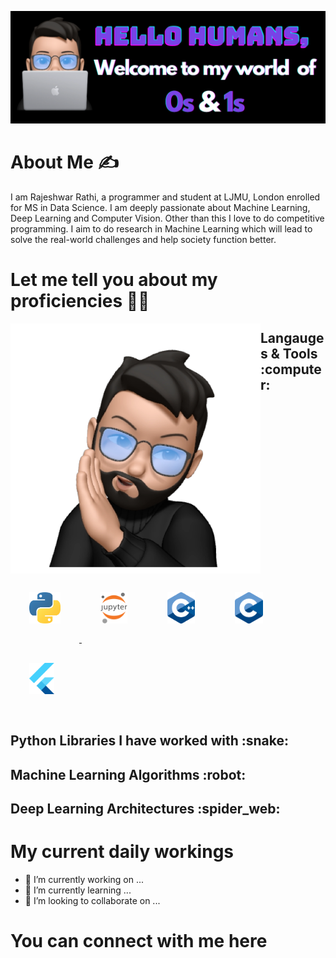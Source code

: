 <!--
**rajrathi/rajrathi** is a ✨ _special_ ✨ repository because its `README.md` (this file) appears on your GitHub profile.

Here are some ideas to get you started:

- 🔭 I’m currently working on ...
- 🌱 I’m currently learning ...
- 👯 I’m looking to collaborate on ...
- 🤔 I’m looking for help with ...
- 💬 Ask me about ...
- 📫 How to reach me: ...
- 😄 Pronouns: ...
- ⚡ Fun fact: ...
-->
![](https://github.com/rajrathi/rajrathi/blob/main/banner.png)

# About Me :writing_hand:

I am Rajeshwar Rathi, a programmer and student at LJMU, London enrolled for MS in Data Science. I am deeply passionate about Machine Learning, Deep Learning and Computer Vision. Other than this I love to do competitive programming. I aim to do research in Machine Learning which will lead to solve the real-world challenges and help society function better.

# Let me tell you about my proficiencies :technologist:
<img src="https://github.com/rajrathi/rajrathi/blob/main/img1.png" height="400" align="left">
<h2> Langauges & Tools :computer: </h2>
<p>
  <a href="https://www.python.org/doc">
  <img src="https://github.com/rajrathi/rajrathi/blob/main/images/py.png" height="50" style="padding: 30px;"> </a>
  <img src="https://github.com/rajrathi/rajrathi/blob/main/images/jupyter.png" height="50" style="padding: 30px;">
  <img src="https://github.com/rajrathi/rajrathi/blob/main/images/cpp.png" height="50" style="padding: 30px;">
  <img src="https://github.com/rajrathi/rajrathi/blob/main/images/c.png" height="50" style="padding: 30px;">
  <img src="https://github.com/rajrathi/rajrathi/blob/main/images/flutter.png" height="50" style="padding: 30px;">
</p>
<h2> Python Libraries I have worked with :snake: </h2>

<h2> Machine Learning Algorithms :robot: </h2>

<h2> Deep Learning Architectures :spider_web: </h2>



# My current daily workings
- 🔭 I’m currently working on ...
- 🌱 I’m currently learning ...
- 👯 I’m looking to collaborate on ...

# You can connect with me here


